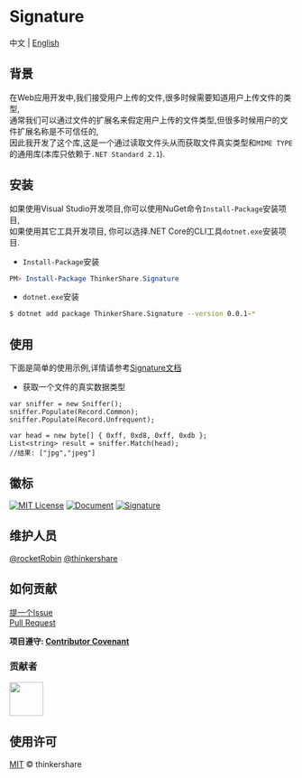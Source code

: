# Signature

中文 | [English](README.md)
## 背景
在Web应用开发中,我们接受用户上传的文件,很多时候需要知道用户上传文件的类型,  
通常我们可以通过文件的扩展名来假定用户上传的文件类型,但很多时候用户的文件扩展名称是不可信任的,  
因此我开发了这个库,这是一个通过读取文件头从而获取文件真实类型和`MIME TYPE`的通用库(本库只依赖于`.NET Standard 2.1`).

## 安装
如果使用Visual Studio开发项目,你可以使用NuGet命令`Install-Package`安装项目,  
如果使用其它工具开发项目, 你可以选择.NET Core的CLI工具`dotnet.exe`安装项目.

* `Install-Package`安装
```powershell
PM> Install-Package ThinkerShare.Signature
```
* `dotnet.exe`安装
```bash
$ dotnet add package ThinkerShare.Signature --version 0.0.1-*
```

## 使用
下面是简单的使用示例,详情请参考[Signature文档](https://thinkershare.com/project/signature)

+ 获取一个文件的真实数据类型
```CSharp
var sniffer = new Sniffer();
sniffer.Populate(Record.Common);
sniffer.Populate(Record.Unfrequent);

var head = new byte[] { 0xff, 0xd8, 0xff, 0xdb };
List<string> result = sniffer.Match(head);
//结果: ["jpg","jpeg"]
```

## 徽标
[![MIT License](https://img.shields.io/badge/License-MIT-green)](https://github.com/thinkershare/owner-signature/blob/master/LICENSE)
[![Document](https://img.shields.io/badge/Document-Signature-orange)](https://thinkershare.com/project/signature)
[![Signature](https://img.shields.io/badge/NuGet-0.0.1--preview.0.0.1-blue)](https://www.nuget.org/packages/thinkershare.signature)

## 维护人员
[@rocketRobin](https://github.com/rocketRobin)
[@thinkershare](https://github.com/thinkershare)  

## 如何贡献
[提一个Issue](contributing.md)  
[Pull Request](contributing.md)  

**项目遵守: [Contributor Covenant](http://contributor-covenant.org/version/1/3/0/)**  

### 贡献者
<img height="60" src="https://thinkershare.com/storage/project/signature/contributors.png" />

## 使用许可
[MIT](LICENSE) © thinkershare
